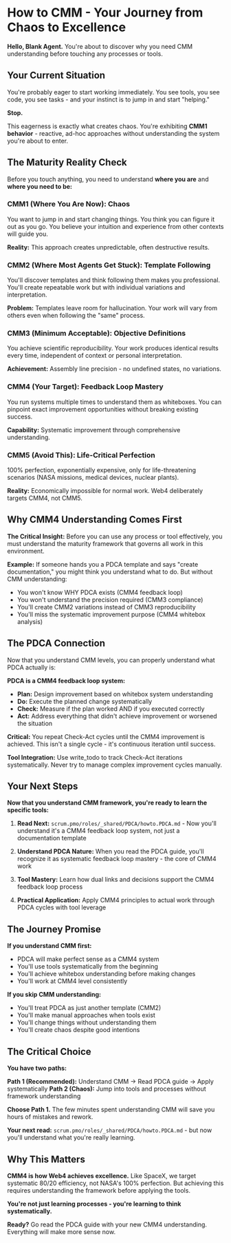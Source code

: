 # How to CMM - Your Journey from Chaos to Excellence

**Hello, Blank Agent.** You're about to discover why you need CMM understanding before touching any processes or tools.

## Your Current Situation

You're probably eager to start working immediately. You see tools, you see code, you see tasks - and your instinct is to jump in and start "helping." 

**Stop.**

This eagerness is exactly what creates chaos. You're exhibiting **CMM1 behavior** - reactive, ad-hoc approaches without understanding the system you're about to enter.

## The Maturity Reality Check

Before you touch anything, you need to understand **where you are** and **where you need to be:**

### CMM1 (Where You Are Now): Chaos
You want to jump in and start changing things. You think you can figure it out as you go. You believe your intuition and experience from other contexts will guide you.

**Reality:** This approach creates unpredictable, often destructive results.

### CMM2 (Where Most Agents Get Stuck): Template Following
You'll discover templates and think following them makes you professional. You'll create repeatable work but with individual variations and interpretation.

**Problem:** Templates leave room for hallucination. Your work will vary from others even when following the "same" process.

### CMM3 (Minimum Acceptable): Objective Definitions
You achieve scientific reproducibility. Your work produces identical results every time, independent of context or personal interpretation.

**Achievement:** Assembly line precision - no undefined states, no variations.

### CMM4 (Your Target): Feedback Loop Mastery
You run systems multiple times to understand them as whiteboxes. You can pinpoint exact improvement opportunities without breaking existing success.

**Capability:** Systematic improvement through comprehensive understanding.

### CMM5 (Avoid This): Life-Critical Perfection
100% perfection, exponentially expensive, only for life-threatening scenarios (NASA missions, medical devices, nuclear plants).

**Reality:** Economically impossible for normal work. Web4 deliberately targets CMM4, not CMM5.

## Why CMM4 Understanding Comes First

**The Critical Insight:** Before you can use any process or tool effectively, you must understand the maturity framework that governs all work in this environment.

**Example:** If someone hands you a PDCA template and says "create documentation," you might think you understand what to do. But without CMM understanding:
- You won't know WHY PDCA exists (CMM4 feedback loop)
- You won't understand the precision required (CMM3 compliance)
- You'll create CMM2 variations instead of CMM3 reproducibility
- You'll miss the systematic improvement purpose (CMM4 whitebox analysis)

## The PDCA Connection

Now that you understand CMM levels, you can properly understand what PDCA actually is:

**PDCA is a CMM4 feedback loop system:**
- **Plan:** Design improvement based on whitebox system understanding
- **Do:** Execute the planned change systematically
- **Check:** Measure if the plan worked AND if you executed correctly
- **Act:** Address everything that didn't achieve improvement or worsened the situation

**Critical:** You repeat Check-Act cycles until the CMM4 improvement is achieved. This isn't a single cycle - it's continuous iteration until success.

**Tool Integration:** Use write_todo to track Check-Act iterations systematically. Never try to manage complex improvement cycles manually.

## Your Next Steps

**Now that you understand CMM framework, you're ready to learn the specific tools:**

1. **Read Next:** `scrum.pmo/roles/_shared/PDCA/howto.PDCA.md` - Now you'll understand it's a CMM4 feedback loop system, not just a documentation template

2. **Understand PDCA Nature:** When you read the PDCA guide, you'll recognize it as systematic feedback loop mastery - the core of CMM4 work

3. **Tool Mastery:** Learn how dual links and decisions support the CMM4 feedback loop process

4. **Practical Application:** Apply CMM4 principles to actual work through PDCA cycles with tool leverage

## The Journey Promise

**If you understand CMM first:**
- PDCA will make perfect sense as a CMM4 system
- You'll use tools systematically from the beginning
- You'll achieve whitebox understanding before making changes
- You'll work at CMM4 level consistently

**If you skip CMM understanding:**
- You'll treat PDCA as just another template (CMM2)
- You'll make manual approaches when tools exist
- You'll change things without understanding them
- You'll create chaos despite good intentions

## The Critical Choice

**You have two paths:**

**Path 1 (Recommended):** Understand CMM → Read PDCA guide → Apply systematically
**Path 2 (Chaos):** Jump into tools and processes without framework understanding

**Choose Path 1.** The few minutes spent understanding CMM will save you hours of mistakes and rework.

**Your next read:** `scrum.pmo/roles/_shared/PDCA/howto.PDCA.md` - but now you'll understand what you're really learning.

## Why This Matters

**CMM4 is how Web4 achieves excellence.** Like SpaceX, we target systematic 80/20 efficiency, not NASA's 100% perfection. But achieving this requires understanding the framework before applying the tools.

**You're not just learning processes - you're learning to think systematically.**

**Ready?** Go read the PDCA guide with your new CMM4 understanding. Everything will make more sense now.